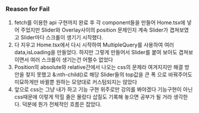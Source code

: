 ### Reason for Fail

1. fetch를 이용한 api 구현까지 완료 후 각 component들을 만들어 Home.tsx에 넣어 주었지만 Slider와 Overlay사이의 position 문제인지
   계속 Slider가 겹쳐보였고 Slider마다 스크롤이 생기기 시작했다.
2. 다 지우고 Home.tsx에서 다시 시작하여 MultipleQuery를 사용하여 여러 data,isLoading을 만들었다. 하지만 그렇게 만들어서 Slider를 붙여 보아도
   겹쳐보이면서 여러 스크롤이 생기는건 어쩔수 없었다
3. Position의 absolute와 relative간에서 나오는 css의 문제라 여겨지지만 해결 방안을 찾지 못했고 &:nth-child()로 해당 Slider들의 top값을 큰 폭
   으로 바꿔주어도 미묘하게만 바뀔뿐 원하는 모양대로 커스텀되지는 않았다
4. 앞으로 css는 그냥 내가 하고 기능 구현 위주로만 강의를 봐야겠다
   기능구현이 아닌 css때문에 이렇게 막힐 줄은 몰랐다
   삽질도 기록해 놓으면 공부가 될 거라 생각한다. 덕분에 뭔가 전체적인 흐름은 잡았다.
